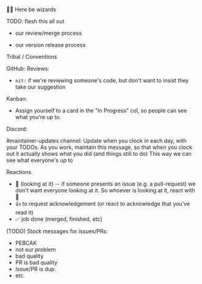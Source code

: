 🧙‍♀️ Here be wizards

TODO: flesh this all out

- our review/merge process

- our version release process


Tribal / Conventions

GitHub:
Reviews:
- `nit:` if we're reviewing someone's code, but don't want to insist they take our suggestion

Kanban:
- Assign yourself to a card in the "In Progress" col, so people can see what you're up to.


Discord:

#maintainer-updates channel:
Update when you clock in each day, with your TODOs.
As you work, maintain this message, so that when you clock out it actually shows what you did (and things still to do)
This way we can see what everyone's up to

Reactions
- 👀 (looking at it) -- if someone presents an issue (e.g. a pull-request) we don't want everyone looking at it. So whoever is looking at it, react with 👀
- 👍 to request acknowledgement (or react to acknowledge that you've read it)
- ✅ job done (merged, finished, etc)


(TODO) Stock messages for issues/PRs:
- PEBCAK
- not our problem
- bad quality
- PR is bad quality
- Issue/PR is dup.
- etc.

